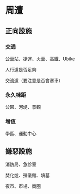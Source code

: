 # 周遭

## 正向設施

### 交通

公車站、捷運、火車、高鐵、Ubike

人行道是否足夠

交流道（要注意是否會塞車）

### 永久棟距

公園、河堤、景觀

### 增值
學區、運動中心

## 嫌惡設施

消防局、急診室

焚化爐、殯儀館、墳墓

夜市、市場、商圈